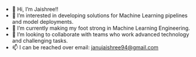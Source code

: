 - 👋 Hi, I’m Jaishree!!
- 👀 I’m interested in developing solutions for Machine Learning pipelines and model deployments.
- 🌱 I’m currently making my foot strong in Machine Learning Engineering.
- 💞️ I’m looking to collaborate with teams who work advanced technology and challenging tasks.
- 📫 I can be reached over email: janujaishree94@gmail.com

<!---
JaishreeJanu/JaishreeJanu is a ✨ special ✨ repository because its `README.md` (this file) appears on your GitHub profile.
You can click the Preview link to take a look at your changes.
--->
